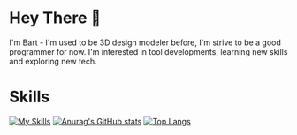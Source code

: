# Hey There 👋
I'm Bart - I'm used to be 3D design modeler before, I'm strive to be a good programmer for now. I'm interested in tool developments, learning new skills and exploring new tech. 
# Skills
[![My Skills](https://skillicons.dev/icons?i=java,js,html,css,vue,py,mysql,redis,rabbitmq,spring,postman,qt,git,maven,idea)](https://skillicons.dev)
[![Anurag's GitHub stats](https://github-readme-stats.vercel.app/api?username=bart-zzb)](https://github.com/anuraghazra/github-readme-stats)
[![Top Langs](https://github-readme-stats.vercel.app/api/top-langs/?username=bart-zzb)](https://github.com/anuraghazra/github-readme-stats)
